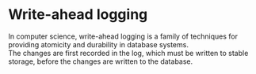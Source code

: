 # Write-ahead logging   

In computer science, write-ahead logging is a family of techniques for providing atomicity and durability in database systems.    
The changes are first recorded in the log, which must be written to stable storage, before the changes are written to the database.    
